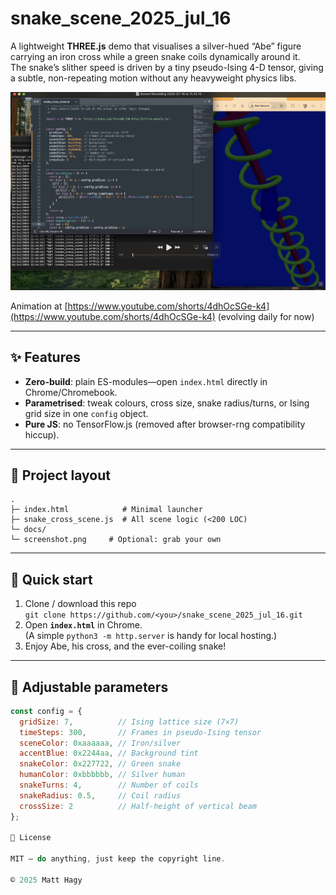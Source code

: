 # snake_scene_2025_jul_16

A lightweight **THREE.js** demo that visualises a silver-hued “Abe” figure carrying an iron cross while a green snake coils dynamically around it.  
The snake’s slither speed is driven by a tiny pseudo-Ising 4-D tensor, giving a subtle, non-repeating motion without any heavyweight physics libs.

![Screenshot](./screenshot.png)

Animation at [https://www.youtube.com/shorts/4dhOcSGe-k4](https://www.youtube.com/shorts/4dhOcSGe-k4) (evolving daily for now)

---

## ✨ Features
- **Zero-build**: plain ES-modules—open `index.html` directly in Chrome/Chromebook.
- **Parametrised**: tweak colours, cross size, snake radius/turns, or Ising grid size in one `config` object.
- **Pure JS**: no TensorFlow.js (removed after browser-rng compatibility hiccup).

---

## 📂 Project layout

```
.
├─ index.html            # Minimal launcher
├─ snake_cross_scene.js  # All scene logic (<200 LOC)
└─ docs/
└─ screenshot.png     # Optional: grab your own
```

---

## 🚀 Quick start
1. Clone / download this repo  
   `git clone https://github.com/<you>/snake_scene_2025_jul_16.git`
2. Open **`index.html`** in Chrome.  
   (A simple `python3 -m http.server` is handy for local hosting.)
3. Enjoy Abe, his cross, and the ever-coiling snake!

---

## 🔧 Adjustable parameters
```js
const config = {
  gridSize: 7,          // Ising lattice size (7×7)
  timeSteps: 300,       // Frames in pseudo-Ising tensor
  sceneColor: 0xaaaaaa, // Iron/silver
  accentBlue: 0x2244aa, // Background tint
  snakeColor: 0x227722, // Green snake
  humanColor: 0xbbbbbb, // Silver human
  snakeTurns: 4,        // Number of coils
  snakeRadius: 0.5,     // Coil radius
  crossSize: 2          // Half-height of vertical beam
};

📝 License

MIT — do anything, just keep the copyright line.

© 2025 Matt Hagy
